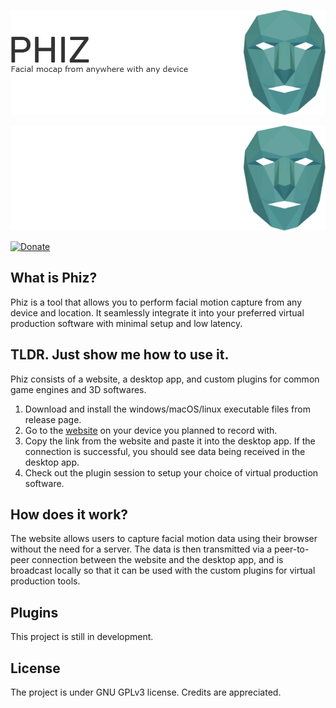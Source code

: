 [![Facial mocap from anywhere with any devices:Phiz](./assets/banner.png#gh-light-mode-only)](https://phizmocap.dev#gh-light-mode-only)

[![Facial mocap from anywhere with any devices:Phiz](./assets/banner-dark.png#gh-dark-mode-only)](https://phizmocap.dev#gh-dark-mode-only)

[![Donate](https://img.shields.io/badge/Donate-PayPal-green.svg)](https://www.paypal.com/donate/?business=HS5SG7G97J7AY&no_recurring=0&item_name=Thank+you+for+your+support+OwO.+May+the+3D+god+bless+you+infinite+inspirations%21&currency_code=USD)

## What is Phiz?
Phiz is a tool that allows you to perform facial motion capture from any device and location. It seamlessly integrate it into your preferred virtual production software with minimal setup and low latency.

## TLDR. Just show me how to use it.
Phiz consists of a website, a desktop app, and custom plugins for common game engines and 3D softwares.

1. Download and install the windows/macOS/linux executable files from release page.
2. Go to the [website](https://phizmocap.dev) on your device you planned to record with.
3. Copy the link from the website and paste it into the desktop app. If the connection is successful, you should see data being received in the desktop app.
4. Check out the plugin session to setup your choice of virtual production software.

## How does it work?
The website allows users to capture facial motion data using their browser without the need for a server. The data is then transmitted via a peer-to-peer connection between the website and the desktop app, and is broadcast locally so that it can be used with the custom plugins for virtual production tools.

## Plugins
This project is still in development.

## License
The project is under GNU GPLv3 license. Credits are appreciated.

